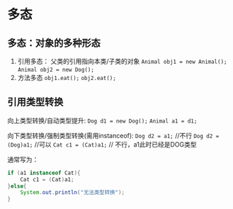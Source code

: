 # 多态

## 多态：对象的多种形态
1. 引用多态：
父类的引用指向本类/子类的对象
`Animal obj1 = new Animal();`
`Animal obj2 = new Dog();`
2. 方法多态
`obj1.eat();`
`obj2.eat();`

## 引用类型转换

向上类型转换/自动类型提升:
`Dog d1 = new Dog();`
`Animal a1 = d1;`

向下类型转换/强制类型转换(需用instanceof):
`Dog d2 = a1;` //不行
`Dog d2 = (Dog)a1;` //可以
`Cat c1 = (Cat)a1;` // 不行，a1此时已经是DOG类型

通常写为：
```java
if (a1 instanceof Cat){
    Cat c1 = (Cat)a1;
}else{
    System.out.println("无法类型转换");
}
```

